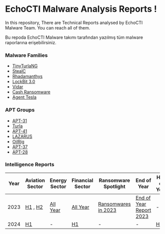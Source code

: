 # EchoCTI Malware Analysis Reports !

In this repository, There are Technical Reports analysed by EchoCTI Malware Team. You can reach all of them.

Bu repoda EchoCTI Malware takımı tarafından yazılmış tüm malware raporlarına erişebilirsiniz. 

### Malware Families
* [TinyTurlaNG](https://github.com/echocti/ECHO-Reports/tree/main/APT%20Reports/Turla)
* [StealC](https://github.com/echocti/ECHO-Reports/tree/main/Malware%20Analysis%20Report/StealC)
* [Rhadamanthys](https://github.com/echocti/ECHO-Reports/tree/main/Malware%20Analysis%20Report/Rhdamanthys)
* [LockBit 3.0](https://github.com/echocti/ECHO-Reports/blob/main/Malware%20Analysis%20Report/LockBit_3.0)
* [Vidar](https://github.com/echocti/ECHO-Reports/tree/main/Malware%20Analysis%20Report/Vidar)
* [Cash Ransomware](https://github.com/echocti/ECHO-Reports/tree/main/Malware%20Analysis%20Report/Cash%20Ransomware)
* [Agent Tesla](https://github.com/echocti/ECHO-Reports/tree/main/Malware%20Analysis%20Report/Agent%20Tesla)

### APT Groups
* [APT-31](https://github.com/echocti/ECHO-Reports/tree/main/APT%20Reports/APT-31)
* [Turla](https://github.com/echocti/ECHO-Reports/tree/main/APT%20Reports/Turla)
* [APT-41](https://github.com/echocti/ECHO-Reports/tree/main/APT%20Reports/APT-41)
* [LAZARUS](https://github.com/echocti/ECHO-Reports/tree/main/APT%20Reports/Lazarus)
* [OilRig](https://github.com/echocti/ECHO-Reports/tree/main/APT%20Reports/APT-34)
* [APT-37](https://github.com/echocti/ECHO-Reports/tree/main/APT%20Reports/APT-37)
* [APT-28](https://github.com/echocti/ECHO-Reports/tree/main/APT%20Reports/APT-28)

### Intelligence Reports


|Year|Aviation Sector|Energy Sector|Financial Sector|Ransomware Spotlight|End of Year|Half of Year|
|----|---------------|-------------|----------------|--------------------|-----------|------------|
|2023|[H1](https://github.com/echocti/ECHO-Reports/tree/main/Intelligence%20Reports/Aviation%20Industry/2023/H1) , [H2](https://github.com/echocti/ECHO-Reports/blob/main/Intelligence%20Reports/Aviation%20Industry/2023/H2/)|[All Year](https://github.com/echocti/ECHO-Reports/tree/main/Intelligence%20Reports/Energy%20Industry/2023)|[All Year](https://github.com/echocti/ECHO-Reports/tree/main/Intelligence%20Reports/Financial%20Sector/2023)|[Ransomwares in 2023](https://github.com/echocti/ECHO-Reports/tree/main/Intelligence%20Reports/Year%20Review%20Reports/Ransomware/2023)|[End of Year Report 2023](https://github.com/echocti/ECHO-Reports/tree/main/Intelligence%20Reports/Year%20Review%20Reports/End%20of%20Year/2023)|-|
|2024|[H1](https://github.com/echocti/ECHO-Reports/tree/main/Intelligence%20Reports/Aviation%20Industry/2024/H1)|-|[H1](https://github.com/echocti/ECHO-Reports/tree/main/Intelligence%20Reports/Financial%20Sector/2024)|-|-|[H1](https://github.com/echocti/ECHO-Reports/tree/main/Intelligence%20Reports/Year%20Review%20Reports/Half%20of%20Year/2024/H1)|